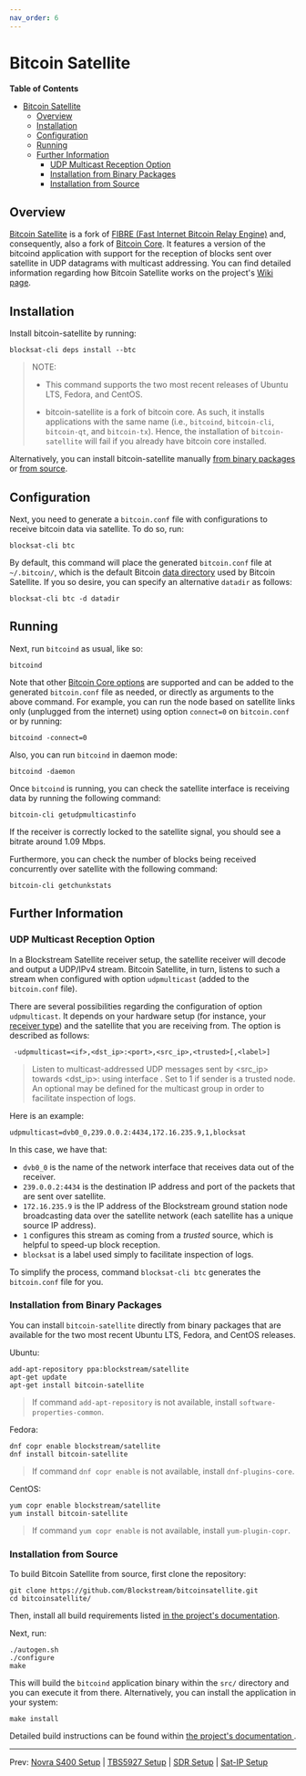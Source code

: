 ```yaml
---
nav_order: 6
---
```


# Bitcoin Satellite

<!-- markdown-toc start - Don't edit this section. Run M-x markdown-toc-generate-toc again -->
**Table of Contents**

- [Bitcoin Satellite](#bitcoin-satellite)
    - [Overview](#overview)
    - [Installation](#installation)
    - [Configuration](#configuration)
    - [Running](#running)
    - [Further Information](#further-information)
        - [UDP Multicast Reception Option](#udp-multicast-reception-option)
        - [Installation from Binary Packages](#installation-from-binary-packages)
        - [Installation from Source](#installation-from-source)

<!-- markdown-toc end -->

## Overview

[Bitcoin Satellite](https://github.com/Blockstream/bitcoinsatellite) is a fork
of [FIBRE (Fast Internet Bitcoin Relay Engine)](https://bitcoinfibre.org) and,
consequently, also a fork of [Bitcoin Core](https://bitcoincore.org). It
features a version of the bitcoind application with support for the reception of
blocks sent over satellite in UDP datagrams with multicast addressing. You can
find detailed information regarding how Bitcoin Satellite works on the project's
[Wiki page](https://github.com/Blockstream/bitcoinsatellite/wiki).

## Installation

Install bitcoin-satellite by running:

```
blocksat-cli deps install --btc
```

> NOTE:
>
> - This command supports the two most recent releases of Ubuntu LTS, Fedora,
> and CentOS.
>
> - bitcoin-satellite is a fork of bitcoin core. As such, it installs
> applications with the same name (i.e., `bitcoind`, `bitcoin-cli`,
> `bitcoin-qt`, and `bitcoin-tx`). Hence, the installation of
> `bitcoin-satellite` will fail if you already have bitcoin core installed.

Alternatively, you can install bitcoin-satellite manually [from binary
packages](#installation-from-binary-packages) or [from
source](#installation-from-source).

## Configuration

Next, you need to generate a `bitcoin.conf` file with configurations to receive
bitcoin data via satellite. To do so, run:

```
blocksat-cli btc
```

By default, this command will place the generated `bitcoin.conf` file at
`~/.bitcoin/`, which is the default Bitcoin [data
directory](https://en.bitcoin.it/wiki/Data_directory) used by Bitcoin
Satellite. If you so desire, you can specify an alternative `datadir` as
follows:
```
blocksat-cli btc -d datadir
```

## Running

Next, run `bitcoind` as usual, like so:

```
bitcoind
```

Note that other [Bitcoin Core
options](https://wiki.bitcoin.com/w/Running_Bitcoin) are supported and can be
added to the generated `bitcoin.conf` file as needed, or directly as arguments
to the above command. For example, you can run the node based on satellite links
only (unplugged from the internet) using option `connect=0` on `bitcoin.conf` or
by running:

```
bitcoind -connect=0
```

Also, you can run `bitcoind` in daemon mode:

```
bitcoind -daemon
```

Once `bitcoind` is running, you can check the satellite interface is receiving
data by running the following command:

```
bitcoin-cli getudpmulticastinfo
```

If the receiver is correctly locked to the satellite signal, you should see a
bitrate around 1.09 Mbps.

Furthermore, you can check the number of blocks being received concurrently over
satellite with the following command:

```
bitcoin-cli getchunkstats
```

## Further Information

### UDP Multicast Reception Option

In a Blockstream Satellite receiver setup, the satellite receiver will decode
and output a UDP/IPv4 stream. Bitcoin Satellite, in turn, listens to such a
stream when configured with option `udpmulticast` (added to the `bitcoin.conf`
file).

There are several possibilities regarding the configuration of option
`udpmulticast`. It depends on your hardware setup (for instance, your
[receiver type](hardware.md#supported-receiver-options)) and the satellite that
you are receiving from. The option is described as follows:

```
 -udpmulticast=<if>,<dst_ip>:<port>,<src_ip>,<trusted>[,<label>]
```

> Listen to multicast-addressed UDP messages sent by <src_ip> towards
> <dst_ip>:<port> using interface <if>. Set <trusted> to 1 if sender is a
> trusted node. An optional <label> may be defined for the multicast group in
> order to facilitate inspection of logs.

Here is an example:

```
udpmulticast=dvb0_0,239.0.0.2:4434,172.16.235.9,1,blocksat
```

In this case, we have that:

- `dvb0_0` is the name of the network interface that receives data out of the
  receiver.
- `239.0.0.2:4434` is the destination IP address and port of the packets that
  are sent over satellite.
- `172.16.235.9` is the IP address of the Blockstream ground station node
  broadcasting data over the satellite network (each satellite has a unique
  source IP address).
- `1` configures this stream as coming from a *trusted* source, which is helpful
  to speed-up block reception.
- `blocksat` is a label used simply to facilitate inspection of logs.

To simplify the process, command `blocksat-cli btc` generates the `bitcoin.conf`
file for you.


### Installation from Binary Packages

You can install `bitcoin-satellite` directly from binary packages that are
available for the two most recent Ubuntu LTS, Fedora, and CentOS releases.

Ubuntu:

```
add-apt-repository ppa:blockstream/satellite
apt-get update
apt-get install bitcoin-satellite
```

> If command `add-apt-repository` is not available, install
> `software-properties-common`.

Fedora:

```
dnf copr enable blockstream/satellite
dnf install bitcoin-satellite
```

> If command `dnf copr enable` is not available, install `dnf-plugins-core`.

CentOS:

```
yum copr enable blockstream/satellite
yum install bitcoin-satellite
```

> If command `yum copr enable` is not available, install `yum-plugin-copr`.

### Installation from Source

To build Bitcoin Satellite from source, first clone the repository:

```
git clone https://github.com/Blockstream/bitcoinsatellite.git
cd bitcoinsatellite/
```

Then, install all build requirements listed [in the project's
documentation](https://github.com/Blockstream/bitcoinsatellite/blob/master/doc/build-unix.md#dependency-build-instructions-ubuntu--debian).

Next, run:

```
./autogen.sh
./configure
make
```

This will build the `bitcoind` application binary within the `src/` directory
and you can execute it from there. Alternatively, you can install the
application in your system:

```
make install
```

Detailed build instructions can be found within [the project's documentation
](https://github.com/Blockstream/bitcoinsatellite/tree/master/doc#building).

---

Prev: [Novra S400 Setup](s400.md) | [TBS5927 Setup](tbs.md) | [SDR Setup](sdr.md) | [Sat-IP Setup](sat-ip.md)
